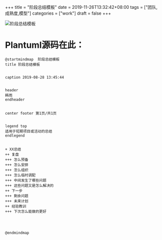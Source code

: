 +++
title = "阶段总结模板"
date = 2019-11-26T13:32:42+08:00
tags = ["团队,成熟度,模型"]
categories = ["work"]
draft = false
+++

![阶段总结模板](https://pic1.superbed.cn/item/5ddcb8b08e0e2e3ee982780f.png)

# Plantuml源码在此：

```
@startmindmap  阶段总结模板
title 阶段总结模板


caption 2019-08-28 13:45:44


header
韩雨
endheader


center footer 第1页/共1页


legend top
适用于短期项目或活动的总结
endlegend


+ XX总结
++ 复盘
+++ 怎么预备
+++ 怎么安排
+++ 怎么组织
+++ 怎么临时调配
+++ 中间发生了哪些问题
+++ 这些问题又是怎么解决的
++ 下一步
+++ 剩余问题
+++ 未来计划
++ 经验教训
+++ 下次怎么能做的更好




@endmindmap
```
